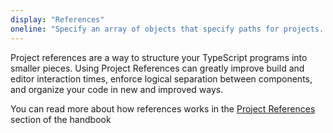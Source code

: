 ```yaml
---
display: "References"
oneline: "Specify an array of objects that specify paths for projects. Used in project references."
---
```


Project references are a way to structure your TypeScript programs into smaller pieces.
Using Project References can greatly improve build and editor interaction times, enforce logical separation between components, and organize your code in new and improved ways.

You can read more about how references works in the [Project References](/docs/handbook/project-references.html) section of the handbook
